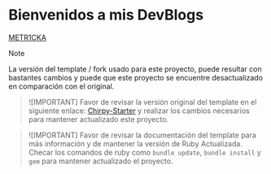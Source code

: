 # Bienvenidos a mis DevBlogs

[METR1CKA](https://metr1cka.github.io "Home")


> [!NOTE]
> La versión del template / fork usado para este proyecto, puede resultar con bastantes cambios y puede que este proyecto se encuentre desactualizado en comparación con el original.

> ![IMPORTANT]
> Favor de revisar la versión original del template en el siguiente enlace: [Chirpy-Starter](https://github.com/cotes2020/chirpy-starter) y realizar los cambios necesarios para mantener actualizado este proyecto. 

> ![IMPORTANT]
> Favor de revisar la documentación del template para más información y de mantener la versión de Ruby Actualizada. Checar los comandos de ruby como `bundle update`, `bundle install` y `gem` para mantener actualizado el proyecto.

